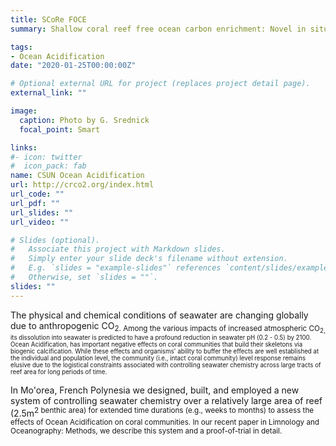 ```yaml
---
title: SCoRe FOCE
summary: Shallow coral reef free ocean carbon enrichment: Novel in situ ﬂumes to manipulate pCO<sub>2 on shallow tropical coral reef communities?

tags:
- Ocean Acidification
date: "2020-01-25T00:00:00Z"

# Optional external URL for project (replaces project detail page).
external_link: ""

image:
  caption: Photo by G. Srednick
  focal_point: Smart

links:
#- icon: twitter
#  icon_pack: fab
name: CSUN Ocean Acidification
url: http://crco2.org/index.html
url_code: ""
url_pdf: ""
url_slides: ""
url_video: ""

# Slides (optional).
#   Associate this project with Markdown slides.
#   Simply enter your slide deck's filename without extension.
#   E.g. `slides = "example-slides"` references `content/slides/example-slides.md`.
#   Otherwise, set `slides = ""`.
slides: ""
---
```


The physical and chemical conditions of seawater are changing globally due to anthropogenic CO<sub>2. Among the various impacts of increased atmospheric CO<sub>2, its dissolution into seawater is predicted to have a profound reduction in seawater pH (0.2 - 0.5) by 2100. Ocean Acidification, has important negative effects on coral communities that build their skeletons via biogenic calcification. While these effects and organisms' ability to buffer the effects are well established at the individual and population level, the community (i.e., intact coral community) level response remains elusive due to the logistical constraints associated with controlling seawater chemistry across large tracts of reef area for long periods of time. 

In Mo'orea, French Polynesia we designed, built, and employed a new system of controlling seawater chemistry over a relatively large area of reef (2.5m<sup>2 benthic area) for extended time durations (e.g., weeks to months) to assess the effects of Ocean Acidification on coral communities. In our recent paper in Limnology and Oceanography: Methods, we describe this system and a proof-of-trial in detail.
